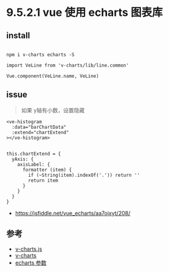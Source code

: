 # 9.5.2.1 vue 使用 echarts 图表库


## install

```

npm i v-charts echarts -S

import VeLine from 'v-charts/lib/line.common'

Vue.component(VeLine.name, VeLine)
```

## issue

>如果 y轴有小数，设置隐藏

```
<ve-histogram
  :data="barChartData"
  :extend="chartExtend"
></ve-histogram>


this.chartExtend = {
  yAxis: {
    axisLabel: {
      formatter (item) {
        if (~String(item).indexOf('.')) return ''
        return item
      }
    }
  }
}
```
- https://jsfiddle.net/vue_echarts/aa7ojxyt/208/



## 参考
- [v-charts.js](https://v-charts.js.org/#/)
- [v-charts](https://github.com/ElemeFE/v-charts)
- [echarts 参数](https://github.com/fairyly/html-demo/blob/gh-pages/%E7%99%BE%E5%BA%A6%20echarts.md)
